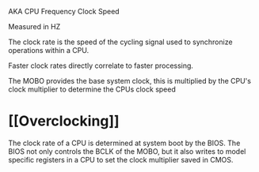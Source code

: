 AKA
	CPU Frequency
	Clock Speed

Measured in HZ

The clock rate is the speed of the cycling signal used to synchronize operations within a CPU.

Faster clock rates directly correlate to faster processing.

The MOBO provides the base system clock, this is multiplied by the CPU's clock multiplier to determine the CPUs clock speed
# [[Overclocking]]
The clock rate of a CPU is determined at system boot by the BIOS.
The BIOS not only controls the BCLK of the MOBO, but it also writes to model specific registers in a CPU to set the clock multiplier saved in CMOS.

